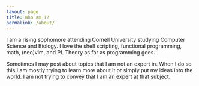 ```yaml
---
layout: page
title: Who am I?
permalink: /about/
---
```


I am a rising sophomore attending Cornell University studying Computer Science
and Biology. I love the shell scripting, functional programming, math, (neo)vim,
and PL Theory as far as programming goes.

Sometimes I may post about topics that I am not an expert in. When I do so this
I am mostly trying to learn more about it or simply put my ideas into the world.
I am not trying to convey that I am an expert at that subject.
